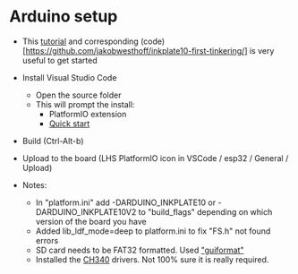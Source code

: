 # Arduino setup

- This [tutorial](https://www.youtube.com/watch?v=LGoTi9iqgDI) and corresponding (code)[https://github.com/jakobwesthoff/inkplate10-first-tinkering/] is very useful to get started

- Install Visual Studio Code

  - Open the source folder
  - This will prompt the install:
    - PlatformIO extension
    - [Quick start](https://docs.platformio.org/en/latest/integration/ide/vscode.html#quick-start)

- Build (Ctrl-Alt-b)
  <!--  ~\.platformio\penv\Scripts\platformio.exe run  -->

- Upload to the board (LHS PlatformIO icon in VSCode / esp32 / General / Upload)
  <!-- ~\.platformio\penv\Scripts\platformio.exe run --target upload --environment esp32 -->

- Notes:
  - In "platform.ini" add -DARDUINO_INKPLATE10 or -DARDUINO_INKPLATE10V2 to "build_flags" depending on which version of the board you have
  - Added lib_ldf_mode=deep to platform.ini to fix "FS.h" not found errors
  - SD card needs to be FAT32 formatted. Used ["guiformat"](http://ridgecrop.co.uk/index.htm?guiformat.htm)
  - Installed the [CH340](https://e-radionica.com/en/blog/ch340-driver-installation-croduino-basic3-nova2/) drivers.  Not 100% sure it is really required.

